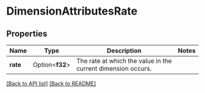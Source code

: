 # DimensionAttributesRate

## Properties

Name | Type | Description | Notes
------------ | ------------- | ------------- | -------------
**rate** | Option<**f32**> | The rate at which the value in the current dimension occurs. | 

[[Back to API list]](../README.md#documentation-for-api-endpoints) [[Back to README]](../README.md)


